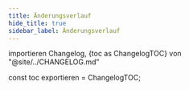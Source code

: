 ```yaml
---
title: Änderungsverlauf
hide_title: true
sidebar_label: Änderungsverlauf
---
```


importieren Changelog, {toc as ChangelogTOC} von "@site/../CHANGELOG.md"

<Changelog />

const toc exportieren = ChangelogTOC;
